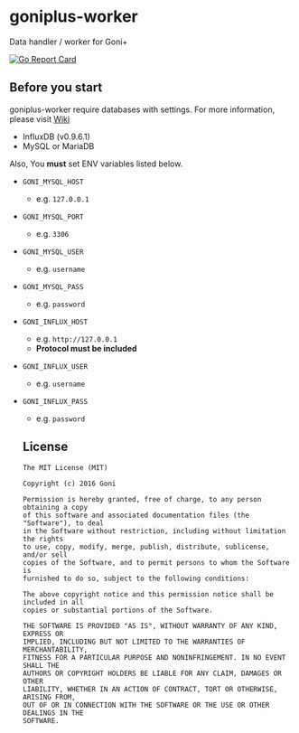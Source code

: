 # goniplus-worker
Data handler / worker for Goni+

[![Go Report Card](https://goreportcard.com/badge/github.com/goniapm/goniplus-worker)](https://goreportcard.com/report/github.com/goniapm/goniplus-worker)

## Before you start
goniplus-worker require databases with settings. For more information, please visit [Wiki](https://github.com/goniapm/goni/wiki)

- InfluxDB (v0.9.6.1)
- MySQL or MariaDB

Also, You **must** set ENV variables listed below.

- `GONI_MYSQL_HOST`
  - e.g. `127.0.0.1`
- `GONI_MYSQL_PORT`
  - e.g. `3306`
- `GONI_MYSQL_USER`
  - e.g. `username`
- `GONI_MYSQL_PASS`
  - e.g. `password`
- `GONI_INFLUX_HOST`
  - e.g. `http://127.0.0.1`
  - **Protocol must be included**
- `GONI_INFLUX_USER`
  - e.g. `username`
- `GONI_INFLUX_PASS`
  - e.g. `password`


  ## License
  ```
  The MIT License (MIT)

  Copyright (c) 2016 Goni

  Permission is hereby granted, free of charge, to any person obtaining a copy
  of this software and associated documentation files (the "Software"), to deal
  in the Software without restriction, including without limitation the rights
  to use, copy, modify, merge, publish, distribute, sublicense, and/or sell
  copies of the Software, and to permit persons to whom the Software is
  furnished to do so, subject to the following conditions:

  The above copyright notice and this permission notice shall be included in all
  copies or substantial portions of the Software.

  THE SOFTWARE IS PROVIDED "AS IS", WITHOUT WARRANTY OF ANY KIND, EXPRESS OR
  IMPLIED, INCLUDING BUT NOT LIMITED TO THE WARRANTIES OF MERCHANTABILITY,
  FITNESS FOR A PARTICULAR PURPOSE AND NONINFRINGEMENT. IN NO EVENT SHALL THE
  AUTHORS OR COPYRIGHT HOLDERS BE LIABLE FOR ANY CLAIM, DAMAGES OR OTHER
  LIABILITY, WHETHER IN AN ACTION OF CONTRACT, TORT OR OTHERWISE, ARISING FROM,
  OUT OF OR IN CONNECTION WITH THE SOFTWARE OR THE USE OR OTHER DEALINGS IN THE
  SOFTWARE.
  ```
